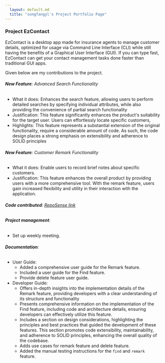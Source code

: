 ```yaml
---
  layout: default.md
  title: "songfangyl's Project Portfolio Page"
---
```


### Project EzContact

EzContact is a desktop app made for insurance agents to manage customer details,
optimized for usage via Command Line Interface (CLI) while still having the benefits of a Graphical User Interface (GUI).
If you can type fast, EzContact can get your contact management tasks done faster than traditional GUI apps.


Given below are my contributions to the project.

###### **New Feature**: Advanced Search Functionality

* What it does: Enhances the search feature, allowing users to perform detailed searches by specifying individual attributes, 
  while also providing the convenience of partial search functionality
* Justification: This feature significantly enhances the product's suitability for the target user.
  Users can effortlessly locate specific customers,
* Highlights: This feature represents a substantial extension of the original functionality, 
  require a considerable amount of code. As such, the code design places a strong emphasis on extensibility and adherence to SOLID principles

###### **New Feature**: Customer Remark Functionality

* What it does: Enable users to record brief notes about specific customers.
* Justification:  This feature enhances the overall product by providing users with a more comprehensive tool. With the remark feature, 
  users gain increased flexibility and utility in their interaction with the application.

###### **Code contributed**: [RepoSense link](https://nus-cs2103-ay2324s1.github.io/tp-dashboard/?search=songfangyl&breakdown=false&sort=groupTitle%20dsc&sortWithin=title&since=2023-09-22&timeframe=commit&mergegroup=&groupSelect=groupByRepos)

###### **Project management**:
* Set up weekly meeting.

###### **Documentation**:
* User Guide: 
  * Added a comprehensive user guide for the Remark feature.
  * Included a user guide for the Find feature.
  * Provide delete feature user guide.
* Developer Guide: 
  * Offers in-depth insights into the implementation details of the Remark feature, 
    providing developers with a clear understanding of its structure and functionality
  * Presents comprehensive information on the implementation of the Find feature, 
    including code and architecture details, ensuring developers can effectively utilize this feature.
  * Includes a section on design considerations, highlighting the principles and best practices that guided the development of these features. 
    This section promotes code extensibility, maintainability, and adherence to SOLID principles, enhancing the overall quality of the codebase.
  * Adds use cases for remark feature and delete feature.
  * Added the manual testing instructions for the `find` and `remark` feature.


